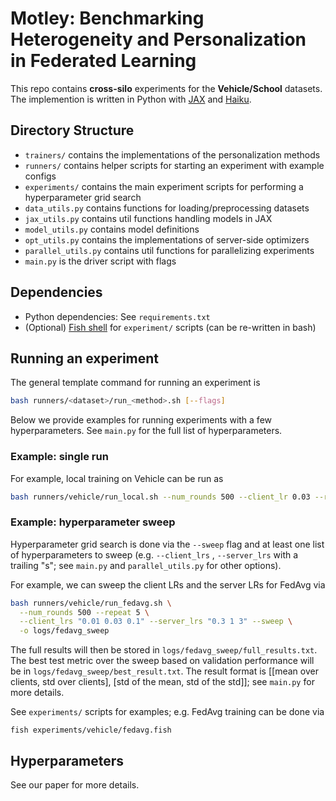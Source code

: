 # Motley: Benchmarking Heterogeneity and Personalization in Federated Learning

This repo contains **cross-silo** experiments for the **Vehicle/School** datasets. The implemention is written in Python with [JAX](https://github.com/google/jax) and [Haiku](https://github.com/deepmind/dm-haiku).

## Directory Structure

* `trainers/` contains the implementations of the personalization methods
* `runners/` contains helper scripts for starting an experiment with example configs
* `experiments/` contains the main experiment scripts for performing a hyperparameter grid search
* `data_utils.py` contains functions for loading/preprocessing datasets
* `jax_utils.py` contains util functions handling models in JAX
* `model_utils.py` contains model definitions
* `opt_utils.py` contains the implementations of server-side optimizers
* `parallel_utils.py` contains util functions for parallelizing experiments
* `main.py` is the driver script with flags

## Dependencies

* Python dependencies: See `requirements.txt`
* (Optional) [Fish shell](https://fishshell.com/) for `experiment/` scripts (can be re-written in bash)

## Running an experiment

The general template command for running an experiment is

```bash
bash runners/<dataset>/run_<method>.sh [--flags]
```

Below we provide examples for running experiments with a few hyperparameters.
See `main.py` for the full list of hyperparameters.

### Example: single run

For example, local training on Vehicle can be run as

```bash
bash runners/vehicle/run_local.sh --num_rounds 500 --client_lr 0.03 --repeat 5
```

### Example: hyperparameter sweep

Hyperparameter grid search is done via the `--sweep` flag and at least one list
of hyperparameters to sweep (e.g. `--client_lrs` , `--server_lrs` with a trailing "s";
see `main.py` and `parallel_utils.py` for other options).

For example, we can sweep the client LRs and the server LRs for FedAvg via

```bash
bash runners/vehicle/run_fedavg.sh \
  --num_rounds 500 --repeat 5 \
  --client_lrs "0.01 0.03 0.1" --server_lrs "0.3 1 3" --sweep \
  -o logs/fedavg_sweep
```

The full results will then be stored in `logs/fedavg_sweep/full_results.txt`.
The best test metric over the sweep based on validation performance will be in `logs/fedavg_sweep/best_result.txt`.
The result format is [[mean over clients, std over clients], [std of the mean, std of the std]]; see `main.py` for more details.

See `experiments/` scripts for examples; e.g. FedAvg training can be done via

```fish
fish experiments/vehicle/fedavg.fish
```

## Hyperparameters

See our paper for more details.
